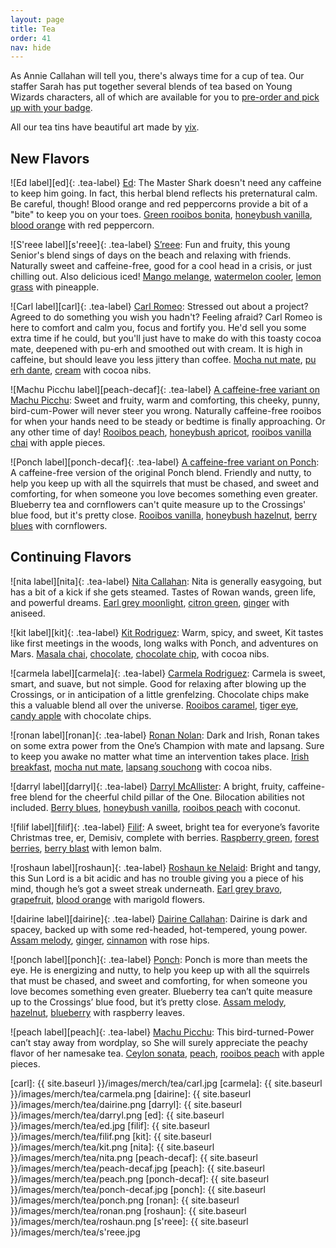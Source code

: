 ```yaml
---
layout: page
title: Tea
order: 41
nav: hide
---
```

As Annie Callahan will tell you, there's always time for a cup of tea. Our staffer Sarah has put together several blends of tea based on Young Wizards characters, all of which are available for you to [pre-order and pick up with your badge](/badges).

All our tea tins have beautiful art made by [yix](http://sheeplocked.tumblr.com).

## New Flavors

![Ed label][ed]{: .tea-label}
[Ed](https://www.adagio.com/signature_blend/blend.html?blend=120443): The Master Shark doesn't need any caffeine to keep him going. In fact, this herbal blend reflects his preternatural calm. Be careful, though! Blood orange and red peppercorns provide a bit of a "bite" to keep you on your toes. [Green rooibos bonita](https://www.adagio.com/rooibos/green_rooibos_bonita.html), [honeybush vanilla](https://www.adagio.com/rooibos/honeybush_vanilla.html), [blood orange](https://www.adagio.com/herbal/blood_orange.html) with red peppercorn.

![S'reee label][s'reee]{: .tea-label}
[S’reee](https://www.adagio.com/signature_blend/blend.html?blend=121593): Fun and fruity, this young Senior's blend sings of days on the beach and relaxing with friends. Naturally sweet and caffeine-free, good for a cool head in a crisis, or just chilling out. Also delicious iced! [Mango melange](https://www.adagio.com/herbal/mango_melange.html), [watermelon cooler](https://www.adagio.com/herbal/watermelon_cooler.html), [lemon grass](https://www.adagio.com/herbal/lemon_grass.html) with pineapple.

![Carl label][carl]{: .tea-label}
[Carl Romeo](https://www.adagio.com/signature_blend/blend.html?blend=121663): Stressed out about a project? Agreed to do something you wish you hadn't? Feeling afraid? Carl Romeo is here to comfort and calm you, focus and fortify you. He'd sell you some extra time if he could, but you'll just have to make do with this toasty cocoa mate, deepened with pu-erh and smoothed out with cream. It is high in caffeine, but should leave you less jittery than coffee. [Mocha nut mate](https://www.adagio.com/herbal/mocha_nut_mate.html), [pu erh dante](https://www.adagio.com/pu_erh/pu_erh_dante.html), [cream](https://www.adagio.com/flavors/cream.html) with cocoa nibs.

![Machu Picchu label][peach-decaf]{: .tea-label}
[A caffeine-free variant on Machu Picchu](https://www.adagio.com/signature_blend/blend.html?blend=121885): Sweet and fruity, warm and comforting, this cheeky, punny, bird-cum-Power will never steer you wrong. Naturally caffeine-free rooibos for when your hands need to be steady or bedtime is finally approaching. Or any other time of day! [Rooibos peach](https://www.adagio.com/rooibos/rooibos_peach.html), [honeybush apricot](https://www.adagio.com/rooibos/honeybush_apricot.html), [rooibos vanilla chai](https://www.adagio.com/chai/rooibos_vanilla_chai.html) with apple pieces.

![Ponch label][ponch-decaf]{: .tea-label}
[A caffeine-free variant on Ponch](https://www.adagio.com/signature_blend/blend.html?blend=122049): A caffeine-free version of the original Ponch blend. Friendly and nutty, to help you keep up with all the squirrels that must be chased, and sweet and comforting, for when someone you love becomes something even greater. Blueberry tea and cornflowers can't quite measure up to the Crossings' blue food, but it's pretty close. [Rooibos vanilla](https://www.adagio.com/rooibos/rooibos_vanilla.html), [honeybush hazelnut](https://www.adagio.com/rooibos/honeybush_hazelnut.html), [berry blues](https://www.adagio.com/herbal/berry_blues.html) with cornflowers.

## Continuing Flavors

![nita label][nita]{: .tea-label}
[Nita Callahan](https://www.adagio.com/signature_blend/blend.html?blend=27772): Nita is generally easygoing, but has a bit of a kick if she gets steamed. Tastes of Rowan wands, green life, and powerful dreams. [Earl grey moonlight](https://www.adagio.com/black/earl_grey_moonlight.html), [citron green](https://www.adagio.com/green/citron_green.html), [ginger](https://www.adagio.com/flavors/ginger.html) with aniseed.

![kit label][kit]{: .tea-label}
[Kit Rodriguez](https://www.adagio.com/signature_blend/blend.html?blend=26597): Warm, spicy, and sweet, Kit tastes like first meetings in the woods, long walks with Ponch, and adventures on Mars. [Masala chai](https://www.adagio.com/chai/masala_chai.html), [chocolate](https://www.adagio.com/flavors/chocolate.html), [chocolate chip](https://www.adagio.com/flavors/chocolate_chip.html), with cocoa nibs.

![carmela label][carmela]{: .tea-label}
[Carmela Rodriguez](https://www.adagio.com/signature_blend/blend.html?blend=28922): Carmela is sweet, smart, and suave, but not simple. Good for relaxing after blowing up the Crossings, or in anticipation of a little grenfelzing. Chocolate chips make this a valuable blend all over the universe. [Rooibos caramel](https://www.adagio.com/rooibos/rooibos_caramel.html), [tiger eye](https://www.adagio.com/flavors/tiger_eye.html), [candy apple](https://www.adagio.com/flavors/candy_apple.html) with chocolate chips.

![ronan label][ronan]{: .tea-label}
[Ronan Nolan](https://www.adagio.com/signature_blend/blend.html?blend=27773): Dark and Irish, Ronan takes on some extra power from the One’s Champion with mate and lapsang. Sure to keep you awake no matter what time an intervention takes place. [Irish breakfast](https://www.adagio.com/black/irish_breakfast.html), [mocha nut mate](https://www.adagio.com/herbal/mocha_nut_mate.html), [lapsang souchong](https://www.adagio.com/black/lapsang_souchong.html) with cocoa nibs.

![darryl label][darryl]{: .tea-label}
[Darryl McAllister](https://www.adagio.com/signature_blend/blend.html?blend=66563): A bright, fruity, caffeine-free blend for the cheerful child pillar of the One. Bilocation abilities not included. [Berry blues](https://www.adagio.com/herbal/berry_blues.html), [honeybush vanilla](https://www.adagio.com/rooibos/honeybush_vanilla.html), [rooibos peach](https://www.adagio.com/rooibos/rooibos_peach.html) with coconut.

![filif label][filif]{: .tea-label}
[Filif](https://www.adagio.com/signature_blend/blend.html?blend=28980): A sweet, bright tea for everyone’s favorite Christmas tree, er, Demisiv, complete with berries. [Raspberry green](https://www.adagio.com/green/raspberry_green.html), [forest berries](https://www.adagio.com/flavors/forest_berries.html), [berry blast](https://www.adagio.com/herbal/berry_blast.html) with lemon balm.

![roshaun label][roshaun]{: .tea-label}
[Roshaun ke Nelaid](https://www.adagio.com/signature_blend/blend.html?blend=28917): Bright and tangy, this Sun Lord is a bit acidic and has no trouble giving you a piece of his mind, though he’s got a sweet streak underneath. [Earl grey bravo](https://www.adagio.com/black/earl_grey_bravo.html), [grapefruit](https://www.adagio.com/flavors/grapefruit.html), [blood orange](https://www.adagio.com/herbal/blood_orange.html) with marigold flowers.

![dairine label][dairine]{: .tea-label}
[Dairine Callahan](https://www.adagio.com/signature_blend/blend.html?blend=28913): Dairine is dark and spacey, backed up with some red-headed, hot-tempered, young power. [Assam melody](https://www.adagio.com/black/assam_melody.html), [ginger](https://www.adagio.com/flavors/ginger.html), [cinnamon](https://www.adagio.com/flavors/cinnamon.html) with rose hips.

![ponch label][ponch]{: .tea-label}
[Ponch](https://www.adagio.com/signature_blend/blend.html?blend=29057):  Ponch is more than meets the eye. He is energizing and nutty, to help you keep up with all the squirrels that must be chased, and sweet and comforting, for when someone you love becomes something even greater. Blueberry tea can’t quite measure up to the Crossings’ blue food, but it’s pretty close. [Assam melody](https://www.adagio.com/black/assam_melody.html), [hazelnut](https://www.adagio.com/flavors/hazelnut.html), [blueberry](https://www.adagio.com/flavors/blueberry.html) with raspberry leaves.


![peach label][peach]{: .tea-label}
[Machu Picchu](https://www.adagio.com/signature_blend/blend.html?blend=27784): This bird-turned-Power can’t stay away from wordplay, so She will surely appreciate the peachy flavor of her namesake tea. [Ceylon sonata](https://www.adagio.com/black/ceylon_sonata.html), [peach](https://www.adagio.com/flavors/peach.html), [rooibos peach](https://www.adagio.com/rooibos/rooibos_peach.html) with apple pieces.

[carl]: {{ site.baseurl }}/images/merch/tea/carl.jpg
[carmela]: {{ site.baseurl }}/images/merch/tea/carmela.png
[dairine]: {{ site.baseurl }}/images/merch/tea/dairine.png
[darryl]: {{ site.baseurl }}/images/merch/tea/darryl.png
[ed]: {{ site.baseurl }}/images/merch/tea/ed.jpg
[filif]: {{ site.baseurl }}/images/merch/tea/filif.png
[kit]: {{ site.baseurl }}/images/merch/tea/kit.png
[nita]: {{ site.baseurl }}/images/merch/tea/nita.png
[peach-decaf]: {{ site.baseurl }}/images/merch/tea/peach-decaf.jpg
[peach]: {{ site.baseurl }}/images/merch/tea/peach.png
[ponch-decaf]: {{ site.baseurl }}/images/merch/tea/ponch-decaf.jpg
[ponch]: {{ site.baseurl }}/images/merch/tea/ponch.png
[ronan]: {{ site.baseurl }}/images/merch/tea/ronan.png
[roshaun]: {{ site.baseurl }}/images/merch/tea/roshaun.png
[s'reee]: {{ site.baseurl }}/images/merch/tea/s'reee.jpg
